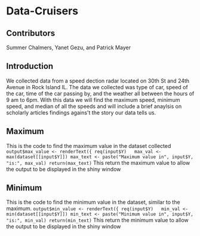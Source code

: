 # Data-Cruisers
## Contributors
Summer Chalmers, Yanet Gezu, and Patrick Mayer
## Introduction
We collected data from a speed dection radar located on 30th St and 24th Avenue in Rock Island IL. The data we collected was type of car, speed of the car, time of the car passing by, and the weather all between the hours of 9 am to 6pm. With this data we will find the maximum speed, minimum speed, and median of all the speeds and will include a brief anaylsis on scholarly articles findings agains't the story our data tells us. 
## Maximum
This is the code to find the maximum value in the dataset collected
`output$max_value <- renderText({
    req(input$Y)  
    max_val <- max(dataset[[input$Y]])
    max_text <- paste("Maximum value in", input$Y, "is:", max_val)
    return(max_text)`
    This return the maximum value to allow the output to be displayed in the shiny window
  ## Minimum
  This is the code to find the minimum value in the dataset, similar to the maximum.
  `output$min_value <- renderText({
    req(input$Y)  
    min_val <- min(dataset[[input$Y]])
    min_text <- paste("Minimum value in", input$Y, "is:", min_val)
    return(min_text)`
    This return the minimum value to allow the output to be displayed in the shiny window

